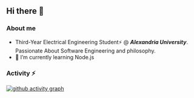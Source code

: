 ## Hi there 👋

### About me



- Third-Year Electrical Engineering Student⚡ @ ***Alexandria University***. Passionate About Software Engineering and philosophy.
- 🌱 I’m currently learning Node.js
<!--
**Ahmed-Elgohary1/Ahmed-Elgohary1** is a ✨ _special_ ✨ repository because its `README.md` (this file) appears on your GitHub profile.

Here are some ideas to get you started:

- 🔭 I’m currently working on ...
- 🌱 I’m currently learning ...
- 👯 I’m looking to collaborate on ...
- 🤔 I’m looking for help with ...
- 💬 Ask me about ...
- 📫 How to reach me: ...
- 😄 Pronouns: ...
- ⚡ Fun fact: ...
-->
### Activity ⚡


  [![ github activity graph](https://activity-graph.herokuapp.com/graph?username=Ahmed-Elgohary1&theme=react-dark)](https://github.com/ashutosh00710/github-readme-activity-graph)
